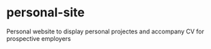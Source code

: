 # personal-site
Personal website to display personal projectes and accompany CV for prospective employers
